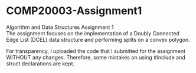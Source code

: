 # COMP20003-Assignment1
Algorithm and Data Structures Assignment 1  
The assignment focuses on the implementation of a Doubly Connected Edge List (DCEL) data structure and performing splits on a convex polygon.

For transparency, I uploaded the code that I submitted for the assignment WITHOUT any changes. Therefore, some mistakes on using #include and struct declarations are kept.
